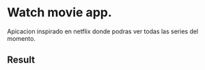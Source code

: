 # Watch movie app.

Apicacion inspirado en netflix donde podras ver todas las series del momento.

## Result
